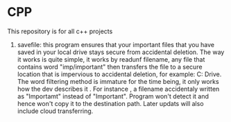 # CPP
This repository is for all c++ projects
1. savefile: this program ensures that your important files that you have saved in your local drive stays secure from accidental deletion.
             The way it works is quite simple, it works by readunf filename, any file that contains word "imp/important" then transfers the
             file to a secure location that is impervious to accidental deletion, for example: C: Drive.
             The word filtering method is immature for the time being, it only works how the dev describes it . For instance , a filename accidentaly
             written as "Importamt" instead of "Important". Program won't detect it and hence won't copy it to the destination path.
             Later updats will also include cloud transferring.
